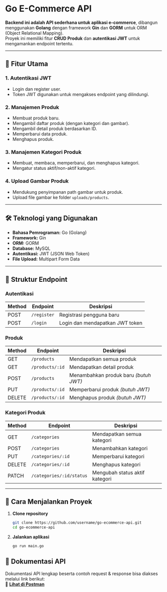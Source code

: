 # Go E-Commerce API

**Backend ini adalah API sederhana untuk aplikasi e-commerce**, dibangun menggunakan **Golang** dengan framework **Gin** dan **GORM** untuk ORM (Object Relational Mapping).  
Proyek ini memiliki fitur **CRUD Produk** dan **autentikasi JWT** untuk mengamankan endpoint tertentu.

---

## 📌 Fitur Utama

### 1. **Autentikasi JWT**
- Login dan register user.
- Token JWT digunakan untuk mengakses endpoint yang dilindungi.

### 2. **Manajemen Produk**
- Membuat produk baru.
- Mengambil daftar produk (dengan kategori dan gambar).
- Mengambil detail produk berdasarkan ID.
- Memperbarui data produk.
- Menghapus produk.

### 3. **Manajemen Kategori Produk**
- Membuat, membaca, memperbarui, dan menghapus kategori.
- Mengatur status aktif/non-aktif kategori.

### 4. **Upload Gambar Produk**
- Mendukung penyimpanan path gambar untuk produk.
- Upload file gambar ke folder `uploads/products`.

---

## 🛠 Teknologi yang Digunakan
- **Bahasa Pemrograman:** Go (Golang)
- **Framework:** Gin
- **ORM:** GORM
- **Database:** MySQL
- **Autentikasi:** JWT (JSON Web Token)
- **File Upload:** Multipart Form Data

---

## 📂 Struktur Endpoint

### **Autentikasi**
| Method | Endpoint     | Deskripsi |
|--------|-------------|-----------|
| POST   | `/register` | Registrasi pengguna baru |
| POST   | `/login`    | Login dan mendapatkan JWT token |

### **Produk**
| Method | Endpoint             | Deskripsi |
|--------|----------------------|-----------|
| GET    | `/products`          | Mendapatkan semua produk |
| GET    | `/products/:id`      | Mendapatkan detail produk |
| POST   | `/products`          | Menambahkan produk baru *(butuh JWT)* |
| PUT    | `/products/:id`      | Memperbarui produk *(butuh JWT)* |
| DELETE | `/products/:id`      | Menghapus produk *(butuh JWT)* |

### **Kategori Produk**
| Method | Endpoint                     | Deskripsi |
|--------|------------------------------|-----------|
| GET    | `/categories`                | Mendapatkan semua kategori |
| POST   | `/categories`                | Menambahkan kategori |
| PUT    | `/categories/:id`            | Memperbarui kategori |
| DELETE | `/categories/:id`            | Menghapus kategori |
| PATCH  | `/categories/:id/status`     | Mengubah status aktif kategori |

---

## 🚀 Cara Menjalankan Proyek

1. **Clone repository**
   ```bash
   git clone https://github.com/username/go-ecommerce-api.git
   cd go-ecommerce-api

1. **Jalankan aplikasi**
   ```bash
   go run main.go

## 📄 Dokumentasi API 
Dokumentasi API lengkap beserta contoh request & response bisa diakses melalui link berikut:  
🔗 **[Lihat di Postman](https://web.postman.co/workspace/My-Workspace~e6349072-0dee-4ec4-80b2-ea5b7f48e15e/collection/35999349-ade2997f-5bde-4eb4-ab43-16d882511a9e?action=share&source=copy-link&creator=35999349)**
